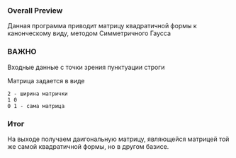 ### Overall Preview 

Данная программа приводит матрицу квадратичной формы к канонческому виду, методом Симметричного Гаусса

### ВАЖНО
Входные данные с точки зрения пунктуации строги

Матрица задается в виде
```
2 - ширина матрички
1 0
0 1 - сама матрица
```
### Итог
На выходе получаем даигональную матрицу, являющейся матрицей той же самой квадратичной формы, но в другом базисе. 
